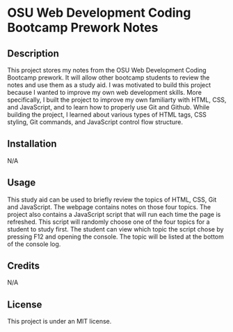 # OSU Web Development Coding Bootcamp Prework Notes

## Description

This project stores my notes from the OSU Web Development Coding Bootcamp prework.  It will allow other bootcamp students to review the notes and use them as a study aid.  I was motivated to build this project because I wanted to improve my own web development skills.  More specifically, I built the project to improve my own familiarty with HTML, CSS, and JavaScript, and to learn how to properly use Git and Github.  While building the project, I learned about various types of HTML tags, CSS styling, Git commands, and JavaScript control flow structure.

## Installation

N/A

## Usage

This study aid can be used to briefly review the topics of HTML, CSS, Git and JavaScript.  The webpage contains notes on those four topics.  The project also contains a JavaScript script that will run each time the page is refreshed.  This script will randomly choose one of the four topics for a student to study first.  The student can view which topic the script chose by pressing F12 and opening the console.  The topic will be listed at the bottom of the console log.

## Credits

N/A

## License

This project is under an MIT license.

